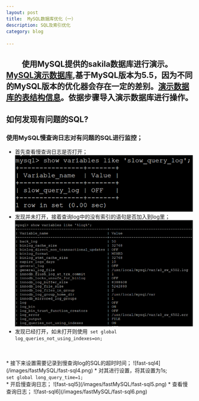 ```yaml
---
layout: post
title:  MySQL数据库优化（一）
description: SQL及索引优化
category: blog

---
```

&emsp;&emsp;使用MySQL提供的sakila数据库进行演示。[MySQL演示数据库](https://dev.mysql.com/doc/index-other.html),基于MySQL版本为5.5，因为不同的MySQL版本的优化器会存在一定的差别。[演示数据库的表结构信息](https://dev.mysql.com/doc/sakila/en/sakila-installation.html)。依据步骤导入演示数据库进行操作。
---
## 如何发现有问题的SQL?
### 使用MySQL慢查询日志对有问题的SQL进行监控；
* 首先查看慢查询日志是否打开；
![fast-sql2](/images/fastMySQL/fast-sql2.png)
* 发现并未打开，接着查询log中的没有索引的语句是否加入到log里；
![fast-sql3](/images/fastMySQL/fast-sql3.png)
* 发现已经打开，如未打开则使用<code>
set global log_queries_not_using_indexes=on;
</code>
* 接下来设置需要记录到慢查询log的SQL的超时时间；
![fast-sql4](/images/fastMySQL/fast-sql4.png)
* 对其进行设置，将其设置为1s;<code>
set global long_query_time=1;
</code>
* 开启慢查询日志；
![fast-sql5](/images/fastMySQL/fast-sql5.png)
* 查看慢查询日志；
![fast-sql6](/images/fastMySQL/fast-sql6.png)
